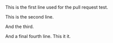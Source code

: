 This is the first line used for the pull request test.

This is the second line.

And the third.

And a final fourth line. This it it.
